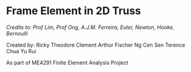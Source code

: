 # Frame Element in 2D Truss

*Credits to: Prof Lim, Prof Ong, A.J.M. Ferreira, Euler, Newton, Hooke, Bernoulli*

Created by:
Ricky Theodore
Clement Arthur Fischer
Ng Cen Sen Terence
Chua Yu Rui

As part of ME4291 Finite Element Analysis Project

